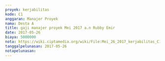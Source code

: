 ```yaml
---
proyek: kerjabilitas
kode: C1
anggaran: Manajer Proyek
nama: Desta A
title: gaji manajer proyek Mei 2017 a.n Rubby Emir
date: 2017-05-26
biaya: 5000000
nota: https://wiki.ciptamedia.org/wiki/File:Mei_26_2017_kerjabilitas_C1_gaji_manajer_proyek_rubby907.jpg
tanggalpelunasan: 2017-05-26
notapelunasan:
---
```

